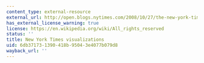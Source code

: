 ```yaml
---
content_type: external-resource
external_url: http://open.blogs.nytimes.com/2008/10/27/the-new-york-times-data-visualization-lab/
has_external_license_warning: true
license: https://en.wikipedia.org/wiki/All_rights_reserved
status: ''
title: New York Times visualizations
uid: 6db37173-1390-418b-9504-3e4077b079d8
wayback_url: ''
---
```

